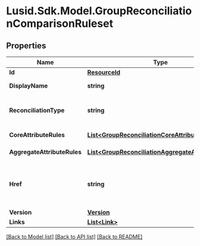 # Lusid.Sdk.Model.GroupReconciliationComparisonRuleset

## Properties

Name | Type | Description | Notes
------------ | ------------- | ------------- | -------------
**Id** | [**ResourceId**](ResourceId.md) |  | 
**DisplayName** | **string** | The name of the ruleset | 
**ReconciliationType** | **string** | The type of reconciliation to perform. \&quot;Holding\&quot; | \&quot;Transaction\&quot; | \&quot;Valuation\&quot; | 
**CoreAttributeRules** | [**List&lt;GroupReconciliationCoreAttributeRule&gt;**](GroupReconciliationCoreAttributeRule.md) | The core comparison rules | 
**AggregateAttributeRules** | [**List&lt;GroupReconciliationAggregateAttributeRule&gt;**](GroupReconciliationAggregateAttributeRule.md) | The aggregate comparison rules | 
**Href** | **string** | The specific Uniform Resource Identifier (URI) for this resource at the requested effective and asAt datetime. | [optional] 
**Version** | [**Version**](Version.md) |  | [optional] 
**Links** | [**List&lt;Link&gt;**](Link.md) | Collection of links. | [optional] 

[[Back to Model list]](../README.md#documentation-for-models) [[Back to API list]](../README.md#documentation-for-api-endpoints) [[Back to README]](../README.md)

